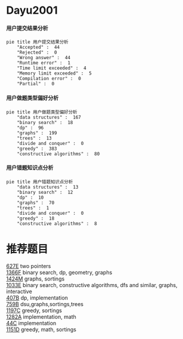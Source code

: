 # Dayu2001

<!-- tabs:start -->



#### **用户提交结果分析**

```mermaid
pie title 用户提交结果分析
    "Accepted" :  44
    "Rejected" :  0
    "Wrong answer" :  44
    "Runtime error" :  1
    "Time limit exceeded" :  4
    "Memory limit exceeded" :  5
    "Compilation error" :  0
    "Partial" :  0
```

#### **用户做题类型偏好分析**

```mermaid
pie title 用户做题类型偏好分析
    "data structures" :  167
    "binary search" :  18
    "dp" :  96
    "graphs" :  199
    "trees" :  13
    "divide and conquer" :  0
    "greedy" :  383
    "constructive algorithms" :  80
```
#### **用户错题知识点分析**

```mermaid
pie title 用户错题知识点分析
    "data structures" :  13
    "binary search" :  12
    "dp" :  10
    "graphs" :  70
    "trees" :  1
    "divide and conquer" :  0
    "greedy" :  18
    "constructive algorithms" :  8
```



<!-- tabs:end -->
# 推荐题目
[627E](https://codeforces.com/contest/627/problem/E)		two pointers		  
[1366F](https://codeforces.com/contest/1366/problem/F)		binary search,
                        dp,
                        geometry,
                        graphs		  
[1424M](https://codeforces.com/contest/1424/problem/M)		graphs,
                        sortings		  
[1033E](https://codeforces.com/contest/1033/problem/E)		binary search,
                        constructive algorithms,
                        dfs and similar,
                        graphs,
                        interactive		  
[407B](https://codeforces.com/contest/407/problem/B)		dp,
                        implementation		  
[759B](https://codeforces.com/contest/759/problem/B)		dsu,graphs,sortings,trees		  
[1197C](https://codeforces.com/contest/1197/problem/C)		greedy,
                        sortings		  
[1282A](https://codeforces.com/contest/1282/problem/A)		implementation,
                        math		  
[44C](https://codeforces.com/contest/44/problem/C)		implementation		  
[1151D](https://codeforces.com/contest/1151/problem/D)		greedy,
                        math,
                        sortings		  
